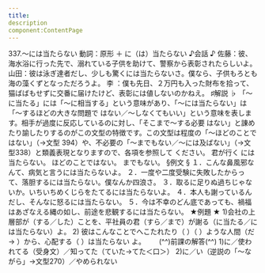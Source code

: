 ```yaml
---
title:
description
component:ContentPage
---
```



337.～には当たらない
動詞：原形 ＋ に（は）当たらない
♪会話 ♪
佐藤：彼、海水浴に行った先で、溺れている子供を助けて、警察から表彰されたらしいよ。 山田：彼は泳ぎ達者だし、少しも驚くには当たらないさ。僕なら、子供もろとも海の藻くずとなっただろうよ。 李 ：僕も先日、２万円も入った財布を拾って、猫ばばもせずに交番に届けたけど、表彰には値しないのかねえ。
♯解説 ♭
「～に当たる」には「～に相当する」という意味があり、「～には当たらない」は「～するほどの大きな問題で はない／～しなくてもいい」という意味を表します。相手が過度に反応しているのに対し、「そこまで～する必要 はない」と諌めたり諭したりするのがこの文型の特徴です。この文型は程度の「～ほどのことではない」（→文型
394）や、不必要の「～までもない／～には及ばない」（→文型338）と類義表現となりますので、各項を参照して ください。
君が行く には当たらない。 ほどのことではない。 までもない。
§例文 §
１．こんな鼻風邪なんて、病気と言うには当たらないよ。
２．一度や二度受験に失敗したからって、落胆するには当たらない。僕なんか四浪さ。
３．取るに足りぬ過ちじゃないか。いちいちめくじらをたてるには当たらないよ。
４．本人も謝っているんだし、そんなに怒るには当たらない。
５．今は不幸のどん底であっても、禍福はあざなえる縄の如し、前途を悲観するには当たらない。
★例題 ★
1)会社の上層部が（する／した）ことを、平社員の君（すら／まで）が謝る（に当たる／には当たらない）よ。
2) 彼はこんなことでへこたれたり（ ）（ ）ような人間（だ→ ）から、心配する（ ）は当たらない
よ。      
(^^)前課の解答(^^)
1)に／使われてる（受身文）／知ってた（ていた→てた＜口＞）
2)に／い（逆説の「～ながら」→文型270）／やめられない

